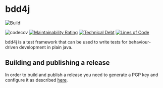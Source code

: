 # bdd4j

![Build](https://github.com/bdd4j/bdd4j/actions/workflows/gradle.yml/badge.svg)

![codecov](https://codecov.io/gh/bdd4j/bdd4j/branch/main/graph/badge.svg)
[![Maintainability Rating](https://sonarcloud.io/api/project_badges/measure?project=bdd4j_bdd4j&metric=sqale_rating)](https://sonarcloud.io/summary/new_code?id=bdd4j_bdd4j)
[![Technical Debt](https://sonarcloud.io/api/project_badges/measure?project=bdd4j_bdd4j&metric=sqale_index)](https://sonarcloud.io/summary/new_code?id=bdd4j_bdd4j)
[![Lines of Code](https://sonarcloud.io/api/project_badges/measure?project=bdd4j_bdd4j&metric=ncloc)](https://sonarcloud.io/summary/new_code?id=bdd4j_bdd4j)

bdd4j is a test framework that can be used to write tests for behaviour-driven development in plain java.

## Building and publishing a release

In order to build and publish a release you need to generate a PGP key and configure it as
described [here](https://docs.gradle.org/current/userguide/signing_plugin.html).